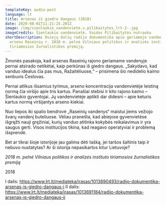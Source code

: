 ```yaml
---
templateKey: audio-post
language: lt
title: Arsenas iš giedro dangaus (2018)
date: 2020-08-01T11:21:25.201Z
image: /img/sienlaukio_vandenviete.v.pilibaitytes_lrt-2-.jpg
imageCredits: Šienlaukio vandenvietė. Vaidos Pilibaitytės nutrauka
shortDescription: Dviejų dalių radijo dokumentika apie geriamojo vandens taršą
  arsenu Raseinių r. 2018 m. pelnė Vilniaus politikos ir analizės instituto
  tiriamosios žurnalistikos premiją.
---
```


Žmonės pasakoja, kad arsenas Raseinių rajono geriamame vandenyje pernai atsirado netikėtai, kaip perkūnas iš giedro dangaus. „Sakydavo, kad vanduo idealus čia pas mus, Ražaitėliuose,“ – prisimena šio nedidelio kaimo senbuvis Česlovas.

Pernai atlikus išsamius tyrimus, arseno koncentracija vandenvietėje leistiną normą čia viršijo apie tris kartus. Panašiai stebisi ir kito rajono kaimo – Šienlaukio gyventojai. Jų vandenvietėje aptikti dar didesni – apie keturis kartus normą viršijantys arseno kiekiai.

Nuo liepos iki spalio bendrovė „Raseinių vandenys“ maistui jiems vežiojo švarų vandenį buteliuose. Vėliau pranešta, kad abiejose gyvenvietėse išgręžti nauji gręžiniai, kurių vanduo atitinka kokybės reikalavimus ir yra saugus gerti. Visos institucijos tikina, kad reagavo operatyviai ir problemą išsprendė.

Bet ar tikrai šioje istorijoje jau galima dėti tašką, jei taršos šaltinis taip ir nebuvo nustatytas? Ar ši istorija nepasikartos kitur Lietuvoje?

*2018 m. pelnė Vilniaus politikos ir analizės instituto tiriamosios žurnalistikos premiją*

2018

I dalis: https://www.lrt.lt/mediateka/irasas/1013690493/radijo-dokumentika-arsenas-is-giedro-dangaus-i
II dalis: https://www.lrt.lt/mediateka/irasas/1013691184/radijo-dokumentika-arsenas-is-giedro-dangaus-ii
